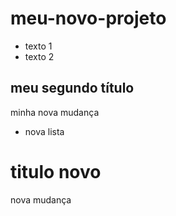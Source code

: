 # meu-novo-projeto
 
 - texto 1
 - texto 2

## meu segundo título

minha nova mudança

- nova lista

# titulo novo

nova mudança
